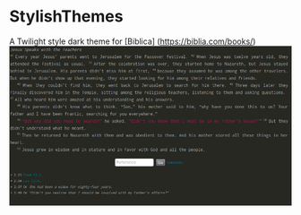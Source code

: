 StylishThemes
=======================
A Twilight style dark theme for [Biblica] (https://biblia.com/books/)
<img src="https://raw.githubusercontent.com/mztriz/StylishThemes/master/biblica-twilight.png">
